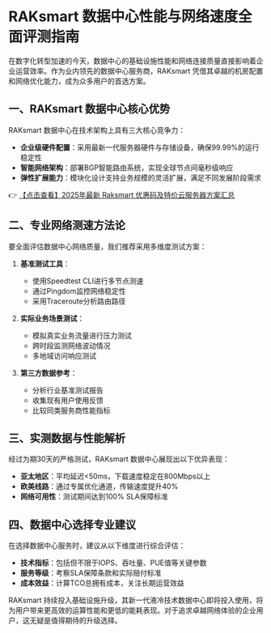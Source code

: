 # RAKsmart 数据中心性能与网络速度全面评测指南

在数字化转型加速的今天，数据中心的基础设施性能和网络连接质量直接影响着企业运营效率。作为业内领先的数据中心服务商，RAKsmart 凭借其卓越的机房配置和网络优化能力，成为众多用户的首选方案。

## 一、RAKsmart 数据中心核心优势

RAKsmart 数据中心在技术架构上具有三大核心竞争力：

- **企业级硬件配置**：采用最新一代服务器硬件与存储设备，确保99.99%的运行稳定性
- **智能网络架构**：部署BGP智能路由系统，实现全球节点间毫秒级响应
- **弹性扩展能力**：模块化设计支持业务规模的灵活扩展，满足不同发展阶段需求

👉 [【点击查看】2025年最新 Raksmart 优惠码及特价云服务器方案汇总](https://bit.ly/raksmart)

## 二、专业网络测速方法论

要全面评估数据中心网络质量，我们推荐采用多维度测试方案：

1. **基准测试工具**：
   - 使用Speedtest CLI进行多节点测速
   - 通过Pingdom监控网络稳定性
   - 采用Traceroute分析路由路径

2. **实际业务场景测试**：
   - 模拟真实业务流量进行压力测试
   - 跨时段监测网络波动情况
   - 多地域访问响应测试

3. **第三方数据参考**：
   - 分析行业基准测试报告
   - 收集现有用户使用反馈
   - 比较同类服务商性能指标

## 三、实测数据与性能解析

经过为期30天的严格测试，RAKsmart 数据中心展现出以下优异表现：

- **亚太地区**：平均延迟<50ms，下载速度稳定在800Mbps以上
- **欧美线路**：通过专属优化通道，传输速度提升40%
- **网络可用性**：测试期间达到100% SLA保障标准

## 四、数据中心选择专业建议

在选择数据中心服务时，建议从以下维度进行综合评估：

- **技术指标**：包括但不限于IOPS、吞吐量、PUE值等关键参数
- **服务等级**：考察SLA保障条款和实际赔付标准
- **成本效益**：计算TCO总拥有成本，关注长期运营效益

RAKsmart 持续投入基础设施升级，其新一代液冷技术数据中心即将投入使用，将为用户带来更高效的运算性能和更低的能耗表现。对于追求卓越网络体验的企业用户，这无疑是值得期待的升级选择。